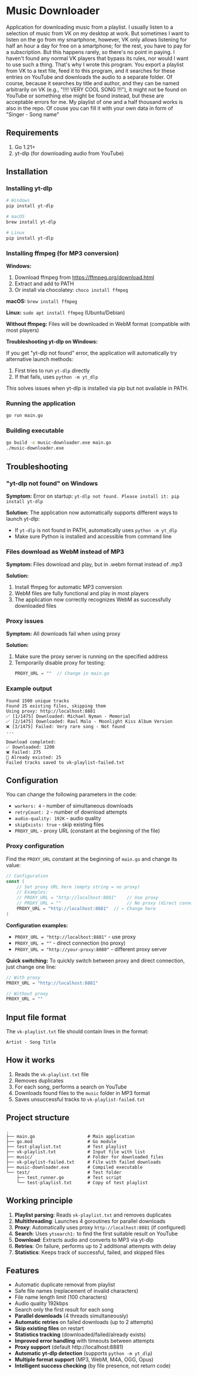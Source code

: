 # Music Downloader

Application for downloading music from a playlist. I usually listen to a selection of music from VK on my desktop at work. But sometimes I want to listen on the go from my smartphone, however, VK only allows listening for half an hour a day for free on a smartphone; for the rest, you have to pay for a subscription. But this happens rarely, so there's no point in paying. I haven't found any normal VK players that bypass its rules, nor would I want to use such a thing. That's why I wrote this program. You export a playlist from VK to a text file, feed it to this program, and it searches for these entries on YouTube and downloads the audio to a separate folder. Of course, because it searches by title and author, and they can be named arbitrarily on VK (e.g., "!!!! VERY COOL SONG !!!"), it might not be found on YouTube or something else might be found instead, but these are acceptable errors for me. My playlist of one and a half thousand works is also in the repo. Of couse you can fill it with your own data in form of "Singer - Song name"

## Requirements

1. Go 1.21+
2. yt-dlp (for downloading audio from YouTube)

## Installation

### Installing yt-dlp

```bash
# Windows
pip install yt-dlp

# macOS
brew install yt-dlp

# Linux
pip install yt-dlp
```

### Installing ffmpeg (for MP3 conversion)

**Windows:**
1. Download ffmpeg from https://ffmpeg.org/download.html
2. Extract and add to PATH
3. Or install via chocolatey: `choco install ffmpeg`

**macOS:** `brew install ffmpeg`

**Linux:** `sudo apt install ffmpeg` (Ubuntu/Debian)

**Without ffmpeg:** Files will be downloaded in WebM format (compatible with most players)

**Troubleshooting yt-dlp on Windows:**

If you get "yt-dlp not found" error, the application will automatically try alternative launch methods:
1. First tries to run `yt-dlp` directly
2. If that fails, uses `python -m yt_dlp`

This solves issues when yt-dlp is installed via pip but not available in PATH.

### Running the application

```bash
go run main.go
```

### Building executable

```bash
go build -o music-downloader.exe main.go
./music-downloader.exe
```

## Troubleshooting

### "yt-dlp not found" on Windows
**Symptom:** Error on startup: `yt-dlp not found. Please install it: pip install yt-dlp`

**Solution:** The application now automatically supports different ways to launch yt-dlp:
- If `yt-dlp` is not found in PATH, automatically uses `python -m yt_dlp`
- Make sure Python is installed and accessible from command line

### Files download as WebM instead of MP3
**Symptom:** Files download and play, but in .webm format instead of .mp3

**Solution:** 
1. Install ffmpeg for automatic MP3 conversion
2. WebM files are fully functional and play in most players
3. The application now correctly recognizes WebM as successfully downloaded files

### Proxy issues
**Symptom:** All downloads fail when using proxy

**Solution:** 
1. Make sure the proxy server is running on the specified address
2. Temporarily disable proxy for testing:
   ```go
   PROXY_URL = ""  // Change in main.go
   ```

### Example output

```
Found 1500 unique tracks
Found 25 existing files, skipping them
Using proxy: http://localhost:8881
✅ [1/1475] Downloaded: Michael Nyman - Memorial
✅ [2/1475] Downloaded: Raul Malo - Moonlight Kiss Album Version
❌ [3/1475] Failed: Very rare song - Not found
...

Download completed:
✅ Downloaded: 1200
❌ Failed: 275
📁 Already existed: 25
Failed tracks saved to vk-playlist-failed.txt
```

## Configuration

You can change the following parameters in the code:

- `workers: 4` - number of simultaneous downloads
- `retryCount: 2` - number of download attempts
- `audio-quality: 192K` - audio quality
- `skipExists: true` - skip existing files
- `PROXY_URL` - proxy URL (constant at the beginning of the file)

### Proxy configuration

Find the `PROXY_URL` constant at the beginning of `main.go` and change its value:

```go
// Configuration
const (
	// Set proxy URL here (empty string = no proxy)
	// Examples:
	// PROXY_URL = "http://localhost:8881"    // Use proxy
	// PROXY_URL = ""                         // No proxy (direct connection)
	PROXY_URL = "http://localhost:8881"  // ← Change here
)
```

**Configuration examples:**
- `PROXY_URL = "http://localhost:8881"` - use proxy
- `PROXY_URL = ""` - direct connection (no proxy)
- `PROXY_URL = "http://your-proxy:8080"` - different proxy server

**Quick switching:**
To quickly switch between proxy and direct connection, just change one line:
```go
// With proxy
PROXY_URL = "http://localhost:8881"

// Without proxy
PROXY_URL = ""
```

## Input file format

The `vk-playlist.txt` file should contain lines in the format:
```
Artist - Song Title
```

## How it works

1. Reads the `vk-playlist.txt` file
2. Removes duplicates
3. For each song, performs a search on YouTube
4. Downloads found files to the `music` folder in MP3 format
5. Saves unsuccessful tracks to `vk-playlist-failed.txt`

## Project structure

```
.
├── main.go                    # Main application
├── go.mod                     # Go module
├── test-playlist.txt          # Test playlist
├── vk-playlist.txt            # Input file with list
├── music/                     # Folder for downloaded files
├── vk-playlist-failed.txt     # File with failed downloads
├── music-downloader.exe       # Compiled executable
└── test/                      # Test folder
    ├── test_runner.go         # Test script
    └── test-playlist.txt      # Copy of test playlist
```

## Working principle

1. **Playlist parsing**: Reads `vk-playlist.txt` and removes duplicates
2. **Multithreading**: Launches 4 goroutines for parallel downloads
3. **Proxy**: Automatically uses proxy `http://localhost:8881` (if configured)
4. **Search**: Uses `ytsearch1:` to find the first suitable result on YouTube
5. **Download**: Extracts audio and converts to MP3 via yt-dlp
6. **Retries**: On failure, performs up to 2 additional attempts with delay
7. **Statistics**: Keeps track of successful, failed, and skipped files

## Features

- Automatic duplicate removal from playlist
- Safe file names (replacement of invalid characters)
- File name length limit (100 characters)
- Audio quality 192kbps
- Search only the first result for each song
- **Parallel downloads** (4 threads simultaneously)
- **Automatic retries** on failed downloads (up to 2 attempts)
- **Skip existing files** on restart
- **Statistics tracking** (downloaded/failed/already exists)
- **Improved error handling** with timeouts between attempts
- **Proxy support** (default http://localhost:8881)
- **Automatic yt-dlp detection** (supports `python -m yt_dlp`)
- **Multiple format support** (MP3, WebM, M4A, OGG, Opus)
- **Intelligent success checking** (by file presence, not return code) 